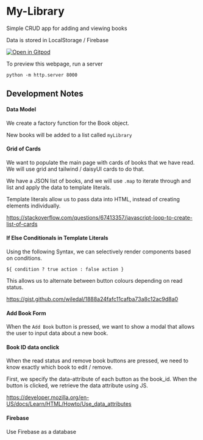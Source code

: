 # My-Library

Simple CRUD app for adding and viewing books

Data is stored in LocalStorage / Firebase

[![Open in Gitpod](https://gitpod.io/button/open-in-gitpod.svg)](https://gitpod.io/#github.com/yxuan1996/my-library)

To preview this webpage, run a server
```
python -m http.server 8000
```

## Development Notes

#### Data Model
We create a factory function for the Book object. 

New books will be added to a list called `myLibrary`

#### Grid of Cards
We want to populate the main page with cards of books that we have read. We will use grid and tailwind / daisyUI cards to do that. 

We have a JSON list of books, and we will use `.map` to iterate through and list and apply the data to template literals. 

Template literals allow us to pass data into HTML, instead of creating elements individually.

https://stackoverflow.com/questions/67413357/javascript-loop-to-create-list-of-cards

#### If Else Conditionals in Template Literals
Using the following Syntax, we can selectively render components based on conditions. 

```
${ condition ? true action : false action }
```

This allows us to alternate between button colours depending on read status. 

https://gist.github.com/wiledal/1888a24fafc11cafba73a8c12ac9d8a0

#### Add Book Form
When the `Add Book` button is pressed, we want to show a modal that allows the user to input data about a new book. 

#### Book ID data onclick
When the read status and remove book buttons are pressed, we need to know exactly which book to edit / remove. 

First, we specify the data-attribute of each button as the book_id. 
When the button is clicked, we retrieve the data attribute using JS. 

https://developer.mozilla.org/en-US/docs/Learn/HTML/Howto/Use_data_attributes

#### Firebase
Use Firebase as a database